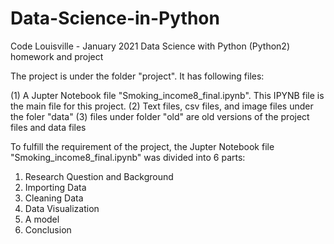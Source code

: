 # Data-Science-in-Python
Code Louisville - January 2021 Data Science with Python (Python2) homework and project

The project is under the folder "project". It has following files:

(1) A Jupter Notebook file "Smoking_income8_final.ipynb". This IPYNB file is the main file for this project.
(2) Text files, csv files, and image files under the foler "data"
(3) files under folder "old" are old versions of the project files and data files

To fulfill the requirement of the project, the Jupter Notebook file "Smoking_income8_final.ipynb" was divided into 6 parts:

1)	Research Question and Background
2)	Importing Data
3)	Cleaning Data
4)	Data Visualization
5)	A model
6)	Conclusion

